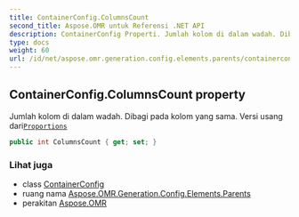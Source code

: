 ```yaml
---
title: ContainerConfig.ColumnsCount
second_title: Aspose.OMR untuk Referensi .NET API
description: ContainerConfig Properti. Jumlah kolom di dalam wadah. Dibagi pada kolom yang sama. Versi usang dariProportions
type: docs
weight: 60
url: /id/net/aspose.omr.generation.config.elements.parents/containerconfig/columnscount/
---
```

## ContainerConfig.ColumnsCount property

Jumlah kolom di dalam wadah. Dibagi pada kolom yang sama. Versi usang dari[`Proportions`](../proportions/)

```csharp
public int ColumnsCount { get; set; }
```

### Lihat juga

* class [ContainerConfig](../)
* ruang nama [Aspose.OMR.Generation.Config.Elements.Parents](../../containerconfig/)
* perakitan [Aspose.OMR](../../../)


